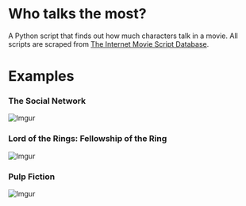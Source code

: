 # Who talks the most?
A Python script that finds out how much characters talk in a movie. All scripts are scraped from [The Internet Movie Script Database](https://www.imsdb.com/).

# Examples
### The Social Network
![Imgur](https://i.imgur.com/QNxF63x.png)

### Lord of the Rings: Fellowship of the Ring
![Imgur](https://i.imgur.com/9Dpi7xZ.png)

### Pulp Fiction
![Imgur](https://i.imgur.com/Og7y8UN.png)